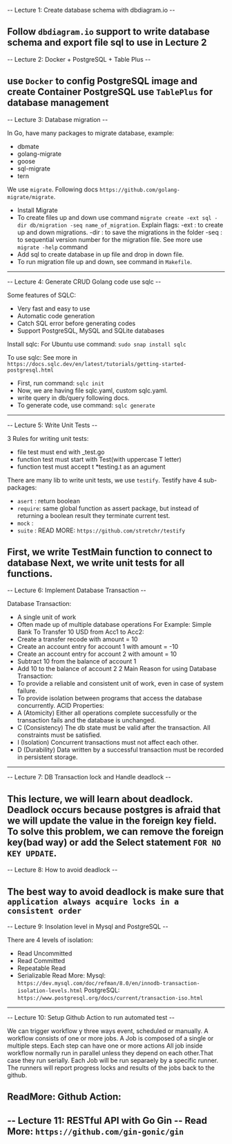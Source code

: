 -- Lecture 1: Create database schema with dbdiagram.io --

Follow `dbdiagram.io` support to write database schema
and export file sql to use in Lecture 2
--------------------------------------------------------------------------------------------------------------------------------

-- Lecture 2: Docker + PostgreSQL + Table Plus --

use `Docker` to config PostgreSQL image and create Container PostgreSQL
use `TablePlus` for database management
--------------------------------------------------------------------------------------------------------------------------------

-- Lecture 3: Database migration --

In Go, have many packages to migrate database, example: 
 - dbmate
 - golang-migrate
 - goose
 - sql-migrate
 - tern

We use `migrate`. Following docs `https://github.com/golang-migrate/migrate`.
 - Install Migrate
 - To create files up and down use command `migrate create -ext sql -dir db/migration -seq name_of_migration`.
    Explain flags: -ext : to create up and down migrations.
                -dir : to save the migrations in the folder
                -seq : to sequential version number for the migration file.
    See more use `migrate -help` command
 - Add sql to create database in up file and drop in down file.
 - To run migration file up and down, see command in `Makefile`.
--------------------------------------------------------------------------------------------------------------------------------

-- Lecture 4: Generate CRUD Golang code use sqlc --

Some features of SQLC:
 - Very fast and easy to use
 - Automatic code generation
 - Catch SQL error before generating codes
 - Support PostgreSQL, MySQL and SQLite databases

Install sqlc:
For Ubuntu use command: `sudo snap install sqlc`

To use sqlc: See more in `https://docs.sqlc.dev/en/latest/tutorials/getting-started-postgresql.html`
 - First, run command: `sqlc init`
 - Now, we are having file sqlc.yaml, custom sqlc.yaml.
 - write query in db/query following docs.
 - To generate code, use command: `sqlc generate`
--------------------------------------------------------------------------------------------------------------------------------

-- Lecture 5: Write Unit Tests --

3 Rules for writing unit tests:
 - file test must end with _test.go
 - function test must start with Test(with uppercase T letter)
 - function test must accept t *testing.t as an agument

There are many lib to write unit tests, we use `testify`.
Testify have 4 sub-packages:
 - `asert`  : return boolean
 - `require`: same global function as assert package, 
   but instead of returning a boolean result they terminate current test. 
 - `mock`   :
 - `suite`  :
READ MORE: `https://github.com/stretchr/testify`

First, we write TestMain function to connect to database
Next, we write unit tests for all functions.
--------------------------------------------------------------------------------------------------------------------------------

-- Lecture 6: Implement Database Transaction --

Database Transaction:
 - A single unit of work
 - Often made up of multiple database operations
For Example: Simple Bank To Transfer 10 USD from Acc1 to Acc2:
 - Create a transfer recode with amount = 10
 - Create an account entry for account 1 with amount = -10
 - Create an account entry for account 2 with amount = 10
 - Subtract 10 from the balance of account 1
 - Add 10 to the balance of account 2
2 Main Reason for using Database Transaction:
 - To provide a reliable and consistent unit of work, even in case of system failure.
 - To provide isolation between programs that access the database concurrently.
ACID Properties:
 - A (Atomicity) Either all operations complete successfully or the transaction fails and the database is unchanged.
 - C (Consistency) The db state must be valid after the transaction. All constraints must be satisfied.
 - I (Isolation) Concurrent transactions must not affect each other.
 - D (Durability) Data written by a successful transaction must be recorded in persistent storage.
--------------------------------------------------------------------------------------------------------------------------------

-- Lecture 7: DB Transaction lock and Handle deadlock --

This lecture, we will learn about deadlock.
Deadlock occurs because postgres is afraid that we will update the value in the foreign key field.
To solve this problem, we can remove the foreign key(bad way) or add the Select statement `FOR NO KEY UPDATE`.
--------------------------------------------------------------------------------------------------------------------------------

-- Lecture 8: How to avoid deadlock --

The best way to avoid deadlock is make sure that `application always acquire locks in a consistent order`
--------------------------------------------------------------------------------------------------------------------------------

-- Lecture 9: Insolation level in Mysql and PostgreSQL --

There are 4 levels of isolation:
 - Read Uncommitted
 - Read Committed
 - Repeatable Read
 - Serializable
Read More: 
Mysql: `https://dev.mysql.com/doc/refman/8.0/en/innodb-transaction-isolation-levels.html`
PostgreSQL: `https://www.postgresql.org/docs/current/transaction-iso.html`
--------------------------------------------------------------------------------------------------------------------------------

-- Lecture 10: Setup Github Action to run automated test --

We can trigger workflow y three ways event, scheduled or manually.
A workflow consists of one or more jobs.
A Job is composed of a single or multiple steps.
Each step can have one or more actions
All job inside workflow normally run in parallel unless they depend on each other.That case they run serially.
Each Job will be run separaely by a specific runner.
The runners will report progress locks and results of the jobs back to the github.

ReadMore: 
Github Action: 
--------------------------------------------------------------------------------------------------------------------------------

-- Lecture 11: RESTful API with Go Gin --
Read More: `https://github.com/gin-gonic/gin`
--------------------------------------------------------------------------------------------------------------------------------

